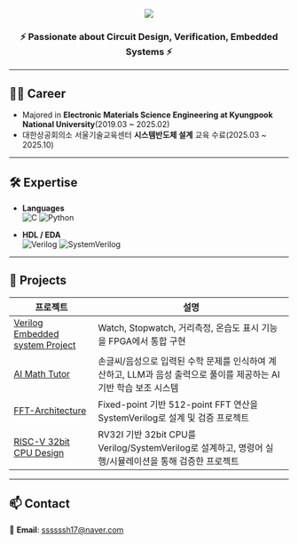 <!-- 상단 배너 -->
<p align="center">
  <img src="https://capsule-render.vercel.app/api?type=soft&color=0:89CFF0,100:E0FFFF&height=170&text=Welcome!%20Seungheon%20Portfolio&fontSize=42&animation=fadeIn" />
</p>

<div align="center">
  <h3>⚡ Passionate about <b>Circuit Design, Verification, Embedded Systems</b> ⚡</h3>
</div>

---

## 👨‍💻 Career
- Majored in **Electronic Materials Science Engineering at Kyungpook National University**(2019.03 ~ 2025.02)  
- 대한상공회의소 서울기술교육센터 **시스템반도체 설계** 교육 수료(2025.03 ~ 2025.10)

---

## 🛠 Expertise
- **Languages**  
  ![C](https://img.shields.io/badge/C-00599C?style=flat-square&logo=c&logoColor=white)
  ![Python](https://img.shields.io/badge/Python-3776AB?style=flat-square&logo=python&logoColor=white)

- **HDL / EDA**  
  ![Verilog](https://img.shields.io/badge/Verilog-FF5733?style=flat-square)
  ![SystemVerilog](https://img.shields.io/badge/SystemVerilog-6A5ACD?style=flat-square)


---

## 🚀 Projects
| 프로젝트 | 설명 |
|---|---|
| [Verilog Embedded system Project](https://github.com/shhhhhhh1799/Verilog-Embedded-system-Project/tree/main) | Watch, Stopwatch, 거리측정, 온습도 표시 기능을 FPGA에서 통합 구현 |
| [AI Math Tutor](https://github.com/shhhhhhh1799/AI_Math_Tutor/tree/main) | 손글씨/음성으로 입력된 수학 문제를 인식하여 계산하고, LLM과 음성 출력으로 풀이를 제공하는 AI 기반 학습 보조 시스템 |
| [FFT-Architecture](https://github.com/shhhhhhh1799/FFT-Architecture) | Fixed-point 기반 512-point FFT 연산을 SystemVerilog로 설계 및 검증 프로젝트 |
| [RISC-V 32bit CPU Design](https://github.com/shhhhhhh1799/RISC-V_32bit_CPU) | RV32I 기반 32bit CPU를 Verilog/SystemVerilog로 설계하고, 명령어 실행/시뮬레이션을 통해 검증한 프로젝트 |


---

## 📫 Contact
📧 **Email**: [ssssssh17@naver.com](mailto:ssssssh17@naver.com)
